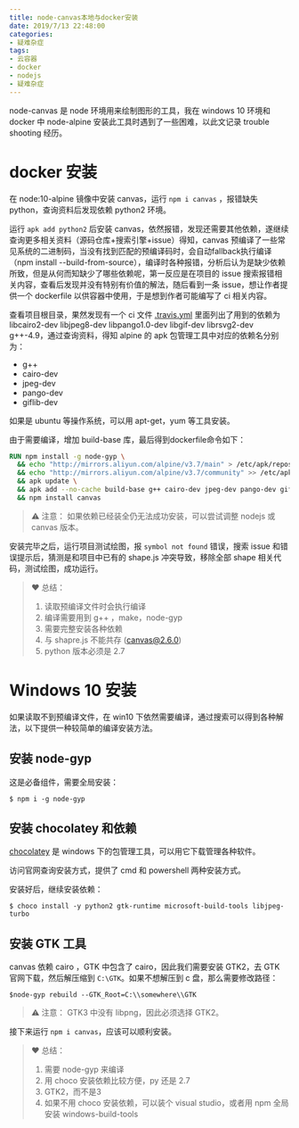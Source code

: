 ```yaml
---
title: node-canvas本地与docker安装
date: 2019/7/13 22:48:00
categories: 
- 疑难杂症
tags: 
- 云容器
- docker
- nodejs
- 疑难杂症
---
```


node-canvas 是 node 环境用来绘制图形的工具，我在 windows 10 环境和 docker 中 node-alpine 安装此工具时遇到了一些困难，以此文记录 trouble shooting 经历。

# docker 安装
在 node:10-alpine 镜像中安装 canvas，运行 `npm i canvas` ，报错缺失 python，查询资料后发现依赖 python2 环境。

运行 `apk add python2` 后安装 canvas，依然报错，发现还需要其他依赖，遂继续查询更多相关资料（源码仓库+搜索引擎+issue）得知，canvas 预编译了一些常见系统的二进制码，当没有找到匹配的预编译码时，会自动fallback执行编译（npm install --build-from-source），编译时各种报错，分析后认为是缺少依赖所致，但是从何而知缺少了哪些依赖呢，第一反应是在项目的 issue 搜索报错相关内容，查看后发现并没有特别有价值的解法，随后看到一条 issue，想让作者提供一个 dockerfile 以供容器中使用，于是想到作者可能编写了 ci 相关内容。

查看项目根目录，果然发现有一个 ci 文件 [.travis.yml](https://github.com/Automattic/node-canvas/blob/master/.travis.yml) 
里面列出了用到的依赖为 libcairo2-dev libjpeg8-dev libpango1.0-dev libgif-dev librsvg2-dev g++-4.9，通过查询资料，得知 alpine 的 apk 包管理工具中对应的依赖名分别为：
- g++
- cairo-dev
- jpeg-dev
- pango-dev
- giflib-dev

如果是 ubuntu 等操作系统，可以用 apt-get，yum 等工具安装。

由于需要编译，增加 build-base 库，最后得到dockerfile命令如下：
```dockerfile
RUN npm install -g node-gyp \
  && echo "http://mirrors.aliyun.com/alpine/v3.7/main" > /etc/apk/repositories \
  && echo "http://mirrors.aliyun.com/alpine/v3.7/community" >> /etc/apk/repositories \
  && apk update \
  && apk add --no-cache build-base g++ cairo-dev jpeg-dev pango-dev giflib-dev \
  && npm install canvas
```

> ⚠️ 注意：
> 如果依赖已经装全仍无法成功安装，可以尝试调整 nodejs 或 canvas 版本。

安装完毕之后，运行项目测试绘图，报 `symbol not found` 错误，搜索 issue 和错误提示后，猜测是和项目中已有的 shape.js 冲突导致，移除全部 shape 相关代码，测试绘图，成功运行。

> ❤️ 总结：
> 1. 读取预编译文件时会执行编译
> 2. 编译需要用到 g++ ，make，node-gyp
> 3. 需要完整安装各种依赖
> 4. 与 shapre.js 不能共存 (canvas@2.6.0)
> 5. python 版本必须是 2.7

# Windows 10 安装
如果读取不到预编译文件，在 win10 下依然需要编译，通过搜索可以得到各种解法，以下提供一种较简单的编译安装方法。

## 安装 node-gyp
这是必备组件，需要全局安装：
```shell
$ npm i -g node-gyp
```
## 安装 chocolatey 和依赖
[chocolatey](https://chocolatey.org/) 是 windows 下的包管理工具，可以用它下载管理各种软件。

访问官网查询安装方式，提供了 cmd 和 powershell 两种安装方式。

安装好后，继续安装依赖：
```shell
$ choco install -y python2 gtk-runtime microsoft-build-tools libjpeg-turbo
```

## 安装 GTK 工具
canvas 依赖 cairo ，GTK 中包含了 cairo，因此我们需要安装 GTK2，去 GTK 官网下载，然后解压缩到 `C:\GTK`。如果不想解压到 c 盘，那么需要修改路径：
```shell
$node-gyp rebuild --GTK_Root=C:\\somewhere\\GTK
```

> ⚠️ 注意：
> GTK3 中没有 libpng，因此必须选择 GTK2。

接下来运行 `npm i canvas`，应该可以顺利安装。

> ❤️ 总结：
> 1. 需要 node-gyp 来编译
> 2. 用 choco 安装依赖比较方便，py 还是 2.7
> 3. GTK2，而不是3
> 4. 如果不用 choco 安装依赖，可以装个 visual studio，或者用 npm 全局安装 windows-build-tools
